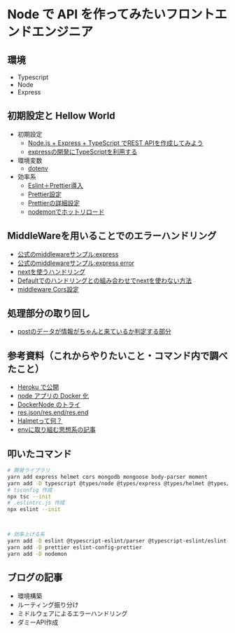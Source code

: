 # Node で API を作ってみたいフロントエンドエンジニア

## 環境

- Typescript
- Node
- Express

## 初期設定と Hellow World

- 初期設定
  - [Node.js + Express + TypeScript でREST APIを作成してみよう](https://qiita.com/macaroniSalad0141/items/5e00aa96138d169dabf5)
  - [expressの開発にTypeScriptを利用する](https://qiita.com/zaburo/items/69726cc42ef774990279)
- 環境変数
  - [dotenv](https://www.wakuwakubank.com/posts/662-nodejs-env/)
- 効率系
  - [Eslint＋Prettier導入](https://zenn.dev/big_tanukiudon/articles/c1ab3dba7ba111)
  - [Prettier設定](https://ma-vericks.com/blog/vscode-prettier/)
  - [Prettierの詳細設定](https://qiita.com/takeshisakuma/items/bbb2cd2f1c65de70e363)
  - [nodemonでホットリロード](https://tamiblog.xyz/2021/02/12/post-1640/)

## MiddleWareを用いることでのエラーハンドリング
- [公式のmiddlewareサンプル:express](https://expressjs.com/ja/guide/using-middleware.html)
- [公式のmiddlewareサンプル:express error](https://expressjs.com/ja/guide/error-handling.html)
- [nextを使うハンドリング](https://chaika.hatenablog.com/entry/2020/11/16/083000)
- [Defaultでのハンドリングとの組み合わせでnextを使わない方法](https://note.com/shift_tech/n/n42b96d36f0cf)
- [middleware Cors設定](https://zenn.dev/luvmini511/articles/d8b2322e95ff40)

## 処理部分の取り回し
- [postのデータが情報がちゃんと来ているか判定する部分](https://nishinatoshiharu.com/object-type-guard/)


## 参考資料（これからやりたいこと・コマンド内で調べたこと）

- [Heroku で公開](https://zenn.dev/kiriyama/articles/36b46d98f15161)
- [node アプリの Docker 化](https://tech-blog.s-yoshiki.com/entry/249)
- [DockerNode のトライ](https://zenn.dev/ysmtegsr/scraps/c792cf7e7c96fe)
- [res.json/res.end/res.end](https://neos21.net/blog/2019/03/12-01.html)
- [Halmetって何？](https://qiita.com/qianer-fengtian/items/148602c437e1703aa764)
- [envに取り組む思想系の記事](https://zenn.dev/dove/articles/5fd7926e7da949)

## 叩いたコマンド
```bash
# 開発ライブラリ
yarn add express helmet cors mongodb mongoose body-parser moment
yarn add -D typescript @types/node @types/express @types/helmet @types/cors @types/mongoose ts-node
# tsconfig 作成
npx tsc --init
# .eslintrc.js 作成
npx eslint --init



# 効率上げる系
yarn add -D eslint @typescript-eslint/parser @typescript-eslint/eslint-plugin
yarn add -D prettier eslint-config-prettier
yarn add -D nodemon
```

## ブログの記事
- 環境構築
- ルーティング振り分け
- ミドルウェアによるエラーハンドリング
- ダミーAPI作成